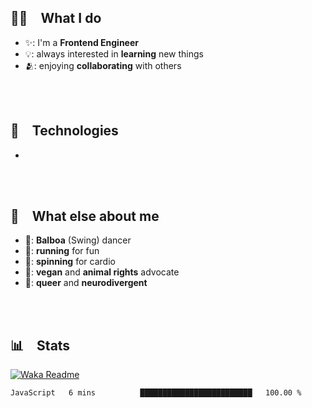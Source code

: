 ## 🧑‍💻 What I do
- ✨: I'm a **Frontend Engineer**
- 💡: always interested in **learning** new things
- 🫂: enjoying **collaborating** with others

 <br> 
## 🤖 Technologies
- 

 <br> 
## 💖 What else about me
- 💃: **Balboa** (Swing) dancer
- 🏃: **running** for fun
- 🚴: **spinning** for cardio
- 🌱: **vegan** and **animal rights** advocate
- 🌈: **queer** and **neurodivergent**


 <br> 
## 📊 Stats
[![Waka Readme](https://github.com/fracado/whoami/actions/workflows/waka-readme.yml/badge.svg)](https://github.com/fracado/whoami/actions/workflows/waka-readme.yml)
<!--START_SECTION:waka-->

```txt
JavaScript   6 mins          █████████████████████████   100.00 %
```

<!--END_SECTION:waka-->
